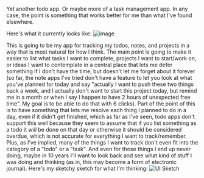 Yet another todo app. Or maybe more of a task management app. In any case, the point is something that works better for me than what I've found elsewhere.

Here's what it currently looks like:
![image](https://github.com/user-attachments/assets/0f9e65e6-f341-4450-90ac-77fc8f1fb6f4)


This is going to be my app for tracking my todos, notes, and projects in a way that is most natural for how I think. The main point is going to make it easier to list what tasks I want to complete, projects I want to start/work on, or ideas I want to contemplate in a central place that lets me defer something if I don't have the time, but doesn't let me forget about it forever (so far, the note apps I've tried don't have a feature to let you look at what you've planned for today and say "actually I want to push these two things back a week, and I actually don't want to start this project today, but remind me in a month or when I say I happen to have 2 hours of unexpected free time". My goal is to be able to do that with 6 clicks).  Part of the point of this is to have something that lets me resolve each thing I planned to do in a day, even if it didn't get finished, which as far as I've seen, todo apps don't support this well because they seem to assume that if you list something as a todo it *will* be done on that day or otherwise it should be considered overdue, which is not accurate for everything I want to track/remember. Plus, as I've implied, many of the things I want to track don't even fit into the category of a "todo" or a "task". And even for those things I end up never doing, maybe in 10 years I'll want to look back and see what kind of stuff I was doing and thinking (as in, this may become a form of electronic journal).
Here's my sketchy sketch for what I'm thinking:
![UI Sketch](https://github.com/user-attachments/assets/1c8cae1e-30d3-4614-a706-39ef95e098a5)
